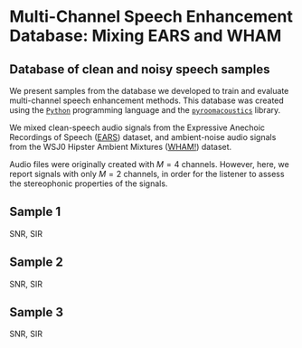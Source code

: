 # Multi-Channel Speech Enhancement Database: Mixing EARS and WHAM

## Database of clean and noisy speech samples

We present samples from the database we developed to train and evaluate multi-channel speech enhancement methods.
This database was created using the [`Python`](https://www.python.org/) programming language and the [`pyroomacoustics`](https://pyroomacoustics.readthedocs.io/) library.

We mixed clean-speech audio signals from the Expressive Anechoic Recordings of Speech ([EARS](https://sp-uhh.github.io/ears_dataset/)) dataset, and ambient-noise audio signals from the WSJ0 Hipster Ambient Mixtures ([WHAM!](http://wham.whisper.ai)) dataset.


Audio files were originally created with $M=4$ channels.
However, here, we report signals with only $M=2$ channels, in order for the listener to assess the stereophonic properties of the signals.

## Sample 1 
SNR, SIR

## Sample 2 
SNR, SIR

## Sample 3
SNR, SIR